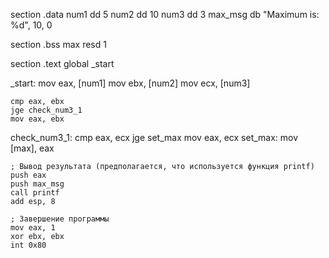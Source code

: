 section .data
    num1 dd 5
    num2 dd 10
    num3 dd 3
    max_msg db "Maximum is: %d", 10, 0

section .bss
    max resd 1

section .text
    global _start

_start:
    mov eax, [num1]
    mov ebx, [num2]
    mov ecx, [num3]

    cmp eax, ebx
    jge check_num3_1
    mov eax, ebx
check_num3_1:
    cmp eax, ecx
    jge set_max
    mov eax, ecx
set_max:
    mov [max], eax

    ; Вывод результата (предполагается, что используется функция printf)
    push eax
    push max_msg
    call printf
    add esp, 8

    ; Завершение программы
    mov eax, 1
    xor ebx, ebx
    int 0x80
